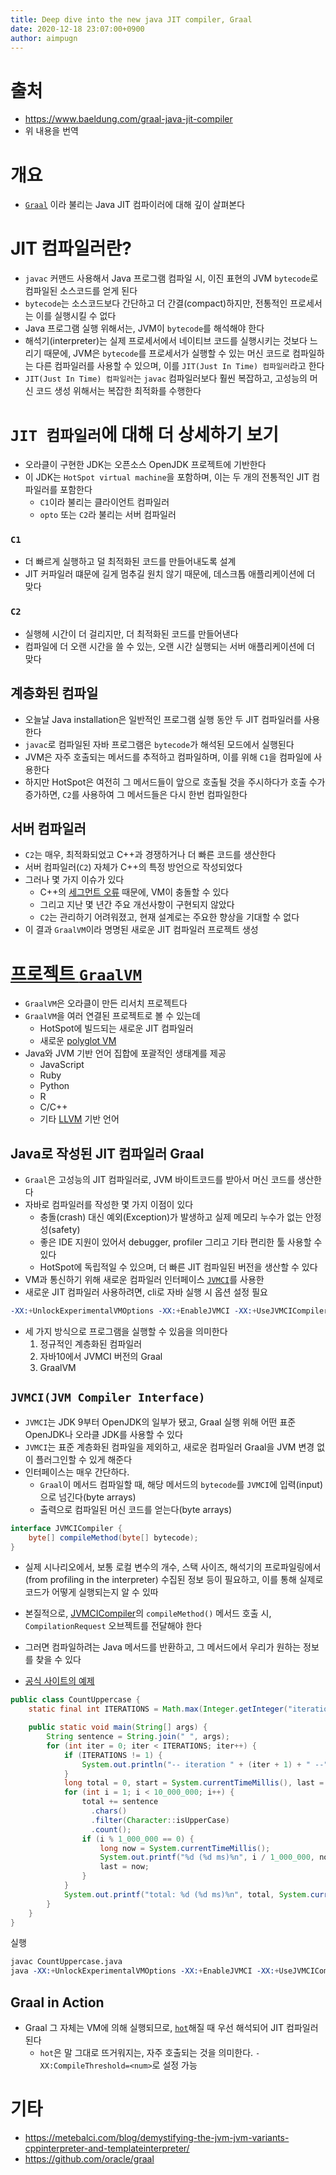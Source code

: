 ```yaml
---
title: Deep dive into the new java JIT compiler, Graal
date: 2020-12-18 23:07:00+0900
author: aimpugn
---
```


# 출처

- https://www.baeldung.com/graal-java-jit-compiler
- 위 내용을 번역

# 개요

- [`Graal`](https://github.com/oracle/graal) 이라 불리는 Java JIT 컴파이러에 대해 깊이 살펴본다

# JIT 컴파일러란?

- `javac` 커맨드 사용해서 Java 프로그램 컴파일 시, 이진 표현의 JVM `bytecode`로 컴파일된 소스코드를 얻게 된다
- `bytecode`는 소스코드보다 간단하고 더 간결(compact)하지만, 전통적인 프로세서는 이를 실행시킬 수 없다
- Java 프로그램 실행 위해서는, JVM이 `bytecode`를 해석해야 한다
- 해석기(interpreter)는 실제 프로세서에서 네이티브 코드를 실행시키는 것보다 느리기 때문에, JVM은 `bytecode`를 프로세서가 실행할 수 있는 머신 코드로 컴파일하는 다른 컴파일러를 사용할 수 있으며, 이를 `JIT(Just In Time) 컴파일러`라고 한다
- `JIT(Just In Time) 컴파일러`는 `javac` 컴파일러보다 훨씬 복잡하고, 고성능의 머신 코드 생성 위해서는 복잡한 최적화를 수행한다

# `JIT 컴파일러`에 대해 더 상세하기 보기

- 오라클이 구현한 JDK는 오픈소스 OpenJDK 프로젝트에 기반한다
- 이 JDK는 `HotSpot virtual machine`을 포함하며, 이는 두 개의 전통적인 JIT 컴파일러를 포함한다
  - `C1`이라 불리는 클라이언트 컴파일러
  - `opto` 또는 `C2`라 불리는 서버 컴파일러

### `C1`

- 더 빠르게 실행하고 덜 최적화된 코드를 만들어내도록 설계
- JIT 커파일러 떄문에 길게 멈추길 원치 않기 때문에, 데스크톱 애플리케이션에 더 맞다

### `C2`

- 실행헤 시간이 더 걸리지만, 더 최적화된 코드를 만들어낸다
- 컴파일에 더 오랜 시간을 쓸 수 있는, 오랜 시간 실행되는 서버 애플리케이션에 더 맞다

## 계층화된 컴파일

- 오늘날 Java installation은 일반적인 프로그램 실행 동안 두 JIT 컴파일러를 사용한다
- `javac`로 컴파일된 자바 프로그램은 `bytecode`가 해석된 모드에서 실행된다
- JVM은 자주 호출되는 메서드를 추적하고 컴파일하며, 이를 위해 `C1`을 컴파일에 사용한다
- 하지만 HotSpot은 여전히 그 메서드들이 앞으로 호출될 것을 주시하다가 호출 수가 증가하면, `C2`를 사용하여 그 메서드들은 다시 한번 컴파일한다

## 서버 컴파일러

- `C2`는 매우, 최적화되었고 C++과 경쟁하거나 더 빠른 코드를 생산한다
- 서버 컴파일러(`C2`) 자체가 C++의 특정 방언으로 작성되었다
- 그러나 몇 가지 이슈가 있다
  - C++의 [세그먼트 오류](https://kb.iu.edu/d/aqsj) 때문에, VM이 충돌할 수 있다
  - 그리고 지난 몇 년간 주요 개선사항이 구현되지 않았다
  - `C2`는 관리하기 어려워졌고, 현재 설계로는 주요한 향상을 기대할 수 없다
- 이 결과 `GraalVM`이라 명명된 새로운 JIT 컴파일러 프로젝트 생성

# [프로젝트 `GraalVM`](https://www.graalvm.org/)

- `GraalVM`은 오라클이 만든 리서치 프로젝트다
- `GraalVM`을 여러 연결된 프로젝트로 볼 수 있는데
  - HotSpot에 빌드되는 새로운 JIT 컴파일러
  - 새로운 [polyglot VM](https://www.graalvm.org/reference-manual/polyglot-programming/)
- Java와 JVM 기반 언어 집합에 포괄적인 생태계를 제공
  - JavaScript
  - Ruby
  - Python
  - R
  - C/C++
  - 기타 [LLVM](https://ko.wikipedia.org/wiki/LLVM) 기반 언어

## Java로 작성된 JIT 컴파일러 Graal

- `Graal`은 고성능의 JIT 컴파일러로, JVM 바이트코드를 받아서 머신 코드를 생산한다
- 자바로 컴파일러를 작성한 몇 가지 이점이 있다
  - 충돌(crash) 대신 예외(Exception)가 발생하고 실제 메모리 누수가 없는 안정성(safety)
  - 좋은 IDE 지원이 있어서 debugger, profiler 그리고 기타 편리한 툴 사용할 수 있다
  - HotSpot에 독립적일 수 있으며, 더 빠른 JIT 컴파일된 버전을 생산할 수 있다
- VM과 통신하기 위해 새로운 컴파일러 인터페이스 [`JVMCI`](https://openjdk.java.net/jeps/243)를 사용한
- 새로운 JIT 컴파일러 사용하려면, cli로 자바 실행 시 옵션 설정 필요

```s
-XX:+UnlockExperimentalVMOptions -XX:+EnableJVMCI -XX:+UseJVMCICompiler
```

- 세 가지 방식으로 프로그램을 실행할 수 있음을 의미한다
  1. 정규적인 계층화된 컴파일러
  2. 자바10에서 JVMCI 버전의 Graal
  3. GraalVM

## `JVMCI(JVM Compiler Interface)`

- `JVMCI`는 JDK 9부터 OpenJDK의 일부가 됐고, Graal 실행 위해 어떤 표준 OpenJDK나 오라클 JDK를 사용할 수 있다
- `JVMCI`는 표준 계층화된 컴파일을 제외하고, 새로운 컴파일러 Graal을 JVM 변경 없이 플러그인할 수 있게 해준다
- 인터페이스는 매우 간단하다.
  - `Graal`이 메서드 컴파일할 때, 해당 메서드의 `bytecode`를 `JVMCI`에 입력(input)으로 넘긴다(byte arrays)
  - 출력으로 컴파일된 머신 코드를 얻는다(byte arrays)

```java
interface JVMCICompiler {
    byte[] compileMethod(byte[] bytecode);
}
```

- 실제 시나리오에서, 보통 로컬 변수의 개수, 스택 사이즈, 해석기의 프로파일링에서(from profiling in the interpreter) 수집된 정보 등이 필요하고, 이를 통해 실제로 코드가 어떻게 실행되는지 알 수 있따
- 본질적으로, [JVMCICompiler](https://github.com/md-5/OpenJDK/blob/master/src/jdk.internal.vm.ci/share/classes/jdk.vm.ci.runtime/src/jdk/vm/ci/runtime/JVMCICompiler.java)의 `compileMethod()` 메서드 호출 시, `CompilationRequest` 오브젝트를 전달해야 한다
- 그러면 컴파일하려는 Java 메서드를 반환하고, 그 메서드에서 우리가 원하는 정보를 찾을 수 있다

- [공식 사이트의 예제](https://www.graalvm.org/examples/java-performance-examples/)

```java
public class CountUppercase {
    static final int ITERATIONS = Math.max(Integer.getInteger("iterations", 1), 1);

    public static void main(String[] args) {
        String sentence = String.join(" ", args);
        for (int iter = 0; iter < ITERATIONS; iter++) {
            if (ITERATIONS != 1) {
                System.out.println("-- iteration " + (iter + 1) + " --");
            }
            long total = 0, start = System.currentTimeMillis(), last = start;
            for (int i = 1; i < 10_000_000; i++) {
                total += sentence
                  .chars()
                  .filter(Character::isUpperCase)
                  .count();
                if (i % 1_000_000 == 0) {
                    long now = System.currentTimeMillis();
                    System.out.printf("%d (%d ms)%n", i / 1_000_000, now - last);
                    last = now;
                }
            }
            System.out.printf("total: %d (%d ms)%n", total, System.currentTimeMillis() - start);
        }
    }
}
```

실행

```s
javac CountUppercase.java
java -XX:+UnlockExperimentalVMOptions -XX:+EnableJVMCI -XX:+UseJVMCICompiler
```

## Graal in Action

- Graal 그 자체는 VM에 의해 실행되므로, [`hot`](https://stackoverflow.com/a/30855298)해질 때 우선 해석되어 JIT 컴파일러된다
  - `hot`은 말 그대로 뜨거워지는, 자주 호출되는 것을 의미한다. `-XX:CompileThreshold=<num>`로 설정 가능

# 기타

- https://metebalci.com/blog/demystifying-the-jvm-jvm-variants-cppinterpreter-and-templateinterpreter/
- https://github.com/oracle/graal
